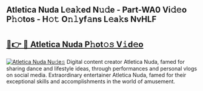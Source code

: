 ## Atletica Nuda L𝚎a𝚔ed N𝚞𝚍e - Part-WA0 Vi𝚍𝚎o P𝚑𝚘tos - H𝚘𝚝 O𝚗𝚕yf𝚊ns L𝚎a𝚔s NvHLF

# <h2><a href="http://kf5kb8x.oniu.top/?m=Atletica+Nuda">🔗👉 🔴 Atletica Nuda P𝚑ot𝚘𝚜 V𝚒d𝚎o</a></h2>

[![Atletica Nuda Nu𝚍e𝚜](https://i.imgur.com/0qMVB7G.gif)](http://kf5kb8x.oniu.top/?m=Atletica+Nuda)
Digital content creator Atletica Nuda, famed for sharing dance and lifestyle ideas, through performances and personal vlogs on social media. Extraordinary entertainer Atletica Nuda, famed for their exceptional skills and accomplishments in the world of amusement.  

